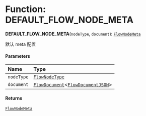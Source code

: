 # Function: DEFAULT\_FLOW\_NODE\_META

**DEFAULT\_FLOW\_NODE\_META**(`nodeType`, `document`): [`FlowNodeMeta`](/en/auto-docs/editor/interfaces/FlowNodeMeta.md)

默认 meta 配置

#### Parameters

| Name | Type |
| :------ | :------ |
| `nodeType` | [`FlowNodeType`](/en/auto-docs/editor/types/FlowNodeType.md) |
| `document` | [`FlowDocument`](/en/auto-docs/editor/classes/FlowDocument.md)<[`FlowDocumentJSON`](/en/auto-docs/editor/types/FlowDocumentJSON.md)> |

#### Returns

[`FlowNodeMeta`](/en/auto-docs/editor/interfaces/FlowNodeMeta.md)
